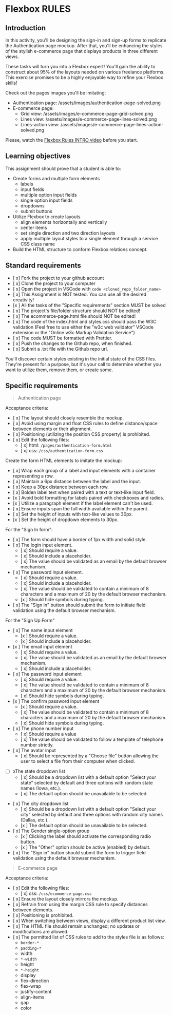 # Flexbox RULES

## Introduction

In this activity, you'll be designing the sign-in and sign-up forms to replicate the Authentication page mockup. After that, you'll be enhancing the styles of the stylish e-commerce page that displays products in three different views.

These tasks will turn you into a Flexbox expert! You'll gain the ability to construct about 95% of the layouts needed on various freelance platforms. This exercise promises to be a highly enjoyable way to refine your Flexbox skills!

Check out the pages images you'll be imitating:

- Authentication page: /assets/images/authentication-page-solved.png
- E-commerce page:
  - Grid view: /assets/images/e-commerce-page-grid-solved.png
  - Lines view: /assets/images/e-commerce-page-lines-solved.png
  - Lines-action view: /assets/images/e-commerce-page-lines-action-solved.png

Please, watch the [Flexbox Rules INTRO video](https://www.loom.com/share/6bf938c7e4234745970fd83181b585a9?sid=19a5fc8d-b8e0-4d7b-b705-2d638fd2ec63) before you start.

## Learning objectives

This assignment should prove that a student is able to:

- Create forms and multiple form elements
  - labels
  - input fields
  - multiple option input fields
  - single option input fields
  - dropdowns
  - submit buttons
- Utilize Flexbox to create layouts
  - align elements horizontally and vertically
  - center items
  - set single direction and two direction layouts
  - apply multiple layout styles to a single element through a service CSS class name
- Build the HTML structure to conform Flexbox relations concept.

## Standard requirements

- [ x] Fork the project to your github account
- [ x] Clone the project to your computer
- [ x] Open the project in VSCode with `code <cloned_repo_folder_name>`
- [ x] This Assignment is NOT tested. You can use all the desired creativity!
- [x ] All the tasks of the "Specific requirements" section MUST be solved
- [ x] The project's file/folder structure should NOT be edited!
- [ x] The ecommerce-page.html file should NOT be edited!
- [ x] The code of the index.html and styles.css should pass the W3C validation (Feel free to use either the "w3c web validator" VSCode extension or the "Online w3c Markup Validation Service")
- [ x] The code MUST be formatted with Prettier.
- [ x] Push the changes to the Github repo, when finished.
- [ x] Submit a .txt file with the Github repo url.

You'll discover certain styles existing in the initial state of the CSS files. They're present for a purpose, but it's your call to determine whether you want to utilize them, remove them, or create some.

## Specific requirements

> Authentication page

Acceptance criteria:

- [ x] The layout should closely resemble the mockup.
- [ x] Avoid using margin and float CSS rules to define distance/space between elements or their alignment.
- [ x] Positioning (utilizing the position CSS property) is prohibited.
- [ x] Edit the following files:
  - [ x] html: `/pages/authentication-form.html`
  - [ x] css: `/css/authentication-form.css`

Create the form HTML elements to imitate the mockup:

- [ x] Wrap each group of a label and input elements with a container representing a row.
- [ x] Maintain a 6px distance between the label and the input.
- [ x] Keep a 30px distance between each row.
- [ x] Bolden label text when paired with a text or text-like input field.
- [x ] Avoid bold formatting for labels paired with checkboxes and radios.
- [x ] Utilize a paragraph element if the label element can't be used.
- [ x] Ensure inputs span the full width available within the parent.
- [ x] Set the height of inputs with text-like values to 30px.
- [x ] Set the height of dropdown elements to 30px.

For the "Sign In form":

- [ x] The form should have a border of 1px width and solid style.
- [ x] The login input element.
  - [ x] Should require a value.
  - [ x] Should include a placeholder.
  - [ x] The value should be validated as an email by the default browser mechanism.
- [ x] The password input element.
  - [ x] Should require a value.
  - [ x] Should include a placeholder.
  - [ x] The value should be validated to contain a minimum of 8 characters and a maximum of 20 by the default browser mechanism.
  - [x ] Should hide symbols during typing.
- [ x] The "Sign in" button should submit the form to initiate field validation using the default browser mechanism.

For the "Sign Up Form"

- [ x] The name input element
  - [x ] Should require a value.
  - [x ] Should include a placeholder.
- [x ] The email input element
  - [ x] Should require a value.
  - [ x] The value should be validated as an email by the default browser mechanism.
  - [ x] Should include a placeholder.
- [ x] The password input element
  - [ x] Should require a value.
  - [ x] The value should be validated to contain a minimum of 8 characters and a maximum of 20 by the default browser mechanism.
  - [ x] Should hide symbols during typing.
- [x ] The confirm password input element
  - [x ] Should require a value.
  - [ x] The value should be validated to contain a minimum of 8 characters and a maximum of 20 by the default browser mechanism.
  - [ x] Should hide symbols during typing.
- [ x] The phone number input
  - [ x] Should require a value
  - [ x] The value should be validated to follow a template of telephone number strictly.
- [ x] The avatar input
  - [ x] Should be represented by a "Choose file" button allowing the user to select a file from their computer when clicked.
- [ ] xThe state dropdown list
  - [ x] Should be a dropdown list with a default option "Select your state" selected by default and three options with random state names (Iowa, etc.).
  - [ x] The default option should be unavailable to be selected.
- [ x] The city dropdown list
  - [ x] Should be a dropdown list with a default option "Select your city" selected by default and three options with random city names (Dallas, etc.).
  - [x ] The default option should be unavailable to be selected.
- [ x] The Gender single-option group
  - [x ] Clicking the label should activate the corresponding radio button.
  - [x ] The "Other" option should be active (enabled) by default.
- [ x] The "Sign in" button should submit the form to trigger field validation using the default browser mechanism.

> E-commerce page

Acceptance criteria:

- [ x] Edit the following files:
  - [ x] css: `/css/ecommerce-page.css`
- [ x] Ensure the layout closely mirrors the mockup.
- [ x] Refrain from using the margin CSS rule to specify distances between elements.
- [ x] Positioning is prohibited.
- [ x] When switching between views, display a different product list view.
- [ x] The HTML file should remain unchanged; no updates or modifications are allowed.
- [ x] The permitted list of CSS rules to add to the styles file is as follows:
  - `border-*`
  - `padding-*`
  - width
  - `*-width`
  - height
  - `*-height`
  - display
  - flex-direction
  - flex-wrap
  - justify-content
  - align-items
  - gap
  - color
